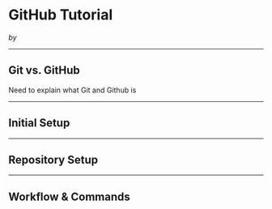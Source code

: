 # GitHub Tutorial

_by <Rene Campos>_

---
## Git vs. GitHub
Need to explain what Git and Github is


---
## Initial Setup



---
## Repository Setup



---
## Workflow & Commands